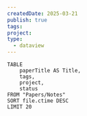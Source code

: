 ```yaml
---
createdDate: 2025-03-21
publish: true
tags: 
project: 
type:
  - dataview
---
```


```dataview
TABLE
	paperTitle AS Title,
	tags,
	project,
	status
FROM "Papers/Notes"
SORT file.ctime DESC
LIMIT 20
```



